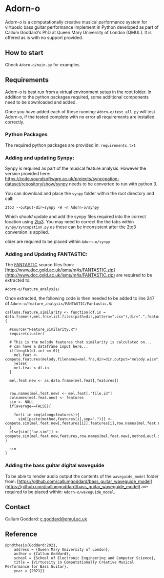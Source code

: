 # Adorn-o

Adorn-o is a computationally creative musical performance system for virtuosic bass guitar performance implement in Python developed as part of Callum Goddard's PhD at Queen Mary University of London (QMUL). It is offered as is with no support provided.


## How to start

Check `Adorn-o/main.py` for examples.

## Requirements

Adorn-o is best run from a virtual environment setup in the root folder. In addition to the python packages required, some additional components need to be downloaded and added.

Once you have added each of these running: `Adorn-o/test_all.py` will test Adorn-o, if the tested complete with no error all requirements are installed correctly.

### Python Packages

The required python packages are provided in: `requirements.txt`


### Adding and updating Synpy:
Synpy is required as part of the musical feature analysis. However the version provided here: https://code.soundsoftware.ac.uk/projects/syncopation-dataset/repository/show/synpy needs to be converted to run with python 3.

You can download and place the `synpy` folder within the root directory and call:
```
2to3 --output-dir=synpy -W -n Adorn-o/synpy
```

Which _should_ update and add the synpy files required into the correct location using [2to3](https://docs.python.org/3/library/2to3.html). You may need to correct the the tabs within `synpy/syncopation.py` as these can be  inconsistent after the 2to3 conversion is applied.

older are required to be placed within `Adorn-o/synpy`

### Adding and Updating FANTASTIC:

The [FANTASTIC](http://doc.gold.ac.uk/isms/mmm/?page=Software%20and%20Documentation) source files from: [http://www.doc.gold.ac.uk/isms/m4s/FANTASTIC.zip](http://www.doc.gold.ac.uk/isms/m4s/FANTASTIC.zip) are required to be extracted to:
```
Adorn-o/feature_analysis/
```

Once extracted, the following code is then needed to be added to line 247 of `Adorn-o/feature_analysis/FANTASTIC/Fantastic.R`:

```
callums.feature.similarity <- function(df.in = data.frame(),mel.fns=list.files(path=dir,pattern=".csv"),dir=".",features=c("p.range","step.cont.glob.var","tonalness","d.eq.trans"),use.segmentation=FALSE,method="euclidean",eucl.stand=TRUE,corpus.dens.list.fn=NULL,average=TRUE){
  
  #source("Feature_Similarity.R")
  require(cluster)
  
  # This is the melody features that similarity is calculated on...
  # can have a dataframe input here...
  if(length(df.in) == 0){
    mel.feat <- compute.features(melody.filenames=mel.fns,dir=dir,output="melody.wise",use.segmentation=use.segmentation)
    }else{
    mel.feat <-df.in
  }
  
  mel.feat.new <- as.data.frame(mel.feat[,features])
  
  
  row.names(mel.feat.new) <- mel.feat[,"file.id"]
  colnames(mel.feat.new) <- features
  sim <- NULL
  if(average==FALSE){
    
    for(i in seq(along=features)){
      sim[[paste(method,features[i],sep=".")]] <- compute.sim(mel.feat.new[,features[i]],features[i],row.names(mel.feat.new),method,eucl.stand,corpus.dens.list.fn)}
  }
  else{sim[["av.sim"]] <- compute.sim(mel.feat.new,features,row.names(mel.feat.new),method,eucl.stand,corpus.dens.list.fn) }
  
  sim
}
```

### Adding the bass guitar digital waveguide

To be able to render audio output the contents of the `waveguide_model` folder from: [https://github.com/callumgoddard/bass_guitar_waveguide_model](https://github.com/callumgoddard/bass_guitar_waveguide_model) are required to be placed within: `Adorn-o/waveguide_model`.

## Contact

Callum Goddard: [c.goddard@qmul.ac.uk](c.goddard@qmul.ac.uk)

## Reference
```
@phdthesis{Goddard:2021,
	address = {Queen Mary University of London},
	author = {Callum Goddard},
	school = {School of Electronic Engineering and Computer Science},
	title = {Virtuosity in Computationally Creative Musical Performance for Bass Guitar},
	year = {2021}}
 ```
